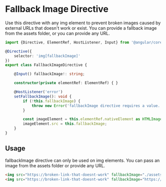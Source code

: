 # Fallback Image Directive

Use this directive with any img element to prevent broken images caused by external URLs that doesn't work or exist. 
You can provide a fallback image from the assets folder, or you can provide any URL.

<code-block-with-header fileName="fallback-image.directive.ts">

```typescript
import {Directive, ElementRef, HostListener, Input} from '@angular/core';

@Directive({
    selector: 'img[fallbackImage]'
})
export class FallbackImageDirective {

    @Input() fallbackImage!: string;

    constructor(private elementRef: ElementRef) { }

    @HostListener('error')
    setFallbackImage(): void {
        if (!this.fallbackImage) {
            throw new Error('fallbackImage directive requires a value. Example: <img src="https://broken-link-that-doesnt-work" fallbackImage="./assets/placeholder.svg" alt="...">');
        }

        const imageElement = this.elementRef.nativeElement as HTMLImageElement;
        imageElement.src = this.fallbackImage;
    }
}
```

</code-block-with-header>

## Usage

fallbackImage directive can only be used on img elements. You can pass an image from the assets folder or provide any URL.

<code-block-with-header>

```html
<img src="https://broken-link-that-doesnt-work" fallbackImage="./assets/placeholder.jpeg" alt="Alt text here">
<img src="https://broken-link-that-doesnt-work" fallbackImage="https://via.placeholder.com/150" alt="Alt text here">
```

</code-block-with-header>

